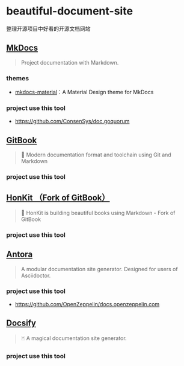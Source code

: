 # beautiful-document-site

整理开源项目中好看的开源文档网站

## [MkDocs](https://github.com/mkdocs/mkdocs)

> Project documentation with Markdown.

### themes

- [mkdocs-material](https://github.com/squidfunk/mkdocs-material)：A Material Design theme for MkDocs

### project use this tool

- https://github.com/ConsenSys/doc.goquorum

## [GitBook](https://github.com/GitbookIO/gitbook)

> 📝 Modern documentation format and toolchain using Git and Markdown

### project use this tool



## [HonKit （Fork of GitBook）](https://github.com/honkit/honkit)

> 📖 HonKit is building beautiful books using Markdown - Fork of GitBook

### project use this tool



## [Antora](https://gitlab.com/antora/antora)

> A modular documentation site generator. Designed for users of Asciidoctor.

### project use this tool

- https://github.com/OpenZeppelin/docs.openzeppelin.com

## [Docsify](https://github.com/docsifyjs/docsify)

> 🃏 A magical documentation site generator.

### project use this tool

